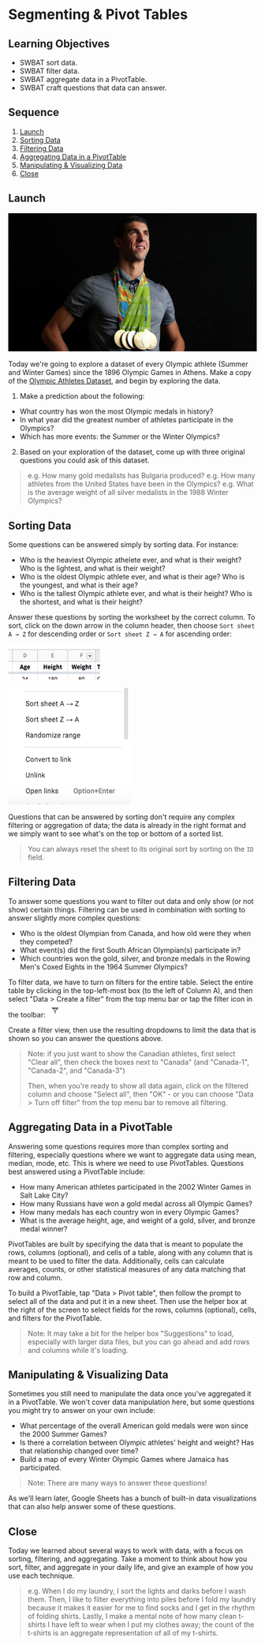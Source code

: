 # Segmenting & Pivot Tables

## Learning Objectives

* SWBAT sort data.
* SWBAT filter data.
* SWBAT aggregate data in a PivotTable.
* SWBAT craft questions that data can answer.

## Sequence

1. [Launch](#launch)
2. [Sorting Data](#sorting-data)
3. [Filtering Data](#filtering-data)
4. [Aggregating Data in a PivotTable](#aggregating-data-in-a-pivottable)
5. [Manipulating & Visualizing Data](#manipulating--visualizing-data)
6. [Close](#close)

## Launch

![Michael Phelps](./images/michael-phelps.jpg)

Today we're going to explore a dataset of every Olympic athlete (Summer and Winter Games) since the 1896 Olympic Games in Athens. Make a copy of the [Olympic Athletes Dataset](https://docs.google.com/spreadsheets/d/1Q2iJtAOdec18Ufh_2lcvOLHSl37rDKOFfU5i4n1odqw/edit?usp=sharing), and begin by exploring the data.

1. Make a prediction about the following:
- What country has won the most Olympic medals in history?
- In what year did the greatest number of athletes participate in the Olympics?
- Which has more events: the Summer or the Winter Olympics?

2. Based on your exploration of the dataset, come up with three original questions you could ask of this dataset.
> e.g. How many gold medalists has Bulgaria produced?
> e.g. How many athletes from the United States have been in the Olympics?
> e.g. What is the average weight of all silver medalists in the 1988 Winter Olympics?

## Sorting Data

Some questions can be answered simply by sorting data. For instance:

- Who is the heaviest Olympic athelete ever, and what is their weight? Who is the lightest, and what is their weight?
- Who is the oldest Olympic athlete ever, and what is their age? Who is the youngest, and what is their age?
- Who is the tallest Olympic athlete ever, and what is their height? Who is the shortest, and what is their height?

Answer these questions by sorting the worksheet by the correct column. To sort, click on the down arrow in the column header, then choose `Sort sheet A → Z` for descending order or `Sort sheet Z → A` for ascending order:

![Click down in the column header](./images/sort-1.png)

![Choose how to sort the sheet](./images/sort-2.png)

Questions that can be answered by sorting don't require any complex filtering or aggregation of data; the data is already in the right format and we simply want to see what's on the top or bottom of a sorted list.

> You can always reset the sheet to its original sort by sorting on the `ID` field.

## Filtering Data

To answer some questions you want to filter out data and only show (or not show) certain things. Filtering can be used in combination with sorting to answer slightly more complex questions:

- Who is the oldest Olympian from Canada, and how old were they when they competed?
- What event(s) did the first South African Olympian(s) participate in?
- Which countries won the gold, silver, and bronze medals in the Rowing Men's Coxed Eights in the 1964 Summer Olympics?

To filter data, we have to turn on filters for the entire table. Select the entire table by clicking in the top-left-most box (to the left of Column A), and then select "Data > Create a filter" from the top menu bar or tap the filter icon in the toolbar: ![Filter icon](./images/filter.png)

Create a filter view, then use the resulting dropdowns to limit the data that is shown so you can answer the questions above.

> Note: if you just want to show the Canadian athletes, first select "Clear all", then check the boxes next to "Canada" (and "Canada-1", "Canada-2", and "Canada-3")
>
> Then, when you're ready to show all data again, click on the filtered column and choose "Select all", then "OK" - or you can choose "Data > Turn off filter" from the top menu bar to remove all filtering.

## Aggregating Data in a PivotTable

Answering some questions requires more than complex sorting and filtering, especially questions where we want to aggregate data using mean, median, mode, etc. This is where we need to use PivotTables. Questions best answered using a PivotTable include:

- How many American athletes participated in the 2002 Winter Games in Salt Lake City?
- How many Russians have won a gold medal across all Olympic Games?
- How many medals has each country won in every Olympic Games?
- What is the average height, age, and weight of a gold, silver, and bronze medal winner?

PivotTables are built by specifying the data that is meant to populate the rows, columns (optional), and cells of a table, along with any column that is meant to be used to filter the data. Additionally, cells can calculate averages, counts, or other statistical measures of any data matching that row and column.

To build a PivotTable, tap "Data > Pivot table", then follow the prompt to select all of the data and put it in a new sheet. Then use the helper box at the right of the screen to select fields for the rows, columns (optional), cells, and filters for the PivotTable.

> Note: It may take a bit for the helper box "Suggestions" to load, especially with larger data files, but you can go ahead and add rows and columns while it's loading.

## Manipulating & Visualizing Data

Sometimes you still need to manipulate the data once you've aggregated it in a PivotTable. We won't cover data manipulation here, but some questions you might try to answer on your own include:

- What percentage of the overall American gold medals were won since the 2000 Summer Games?
- Is there a correlation between Olympic athletes' height and weight? Has that relationship changed over time?
- Build a map of every Winter Olympic Games where Jamaica has participated.

> Note: There are many ways to answer these questions!

As we'll learn later, Google Sheets has a bunch of built-in data visualizations that can also help answer some of these questions.

## Close

Today we learned about several ways to work with data, with a focus on sorting, filtering, and aggregating. Take a moment to think about how you sort, filter, and aggregate in your daily life, and give an example of how you use each technique.
> e.g. When I do my laundry, I sort the lights and darks before I wash them. Then, I like to filter everything into piles before I fold my laundry because it makes it easier for me to find socks and I get in the rhythm of folding shirts. Lastly, I make a mental note of how many clean t-shirts I have left to wear when I put my clothes away; the count of the t-shirts is an aggregate representation of all of my t-shirts.
